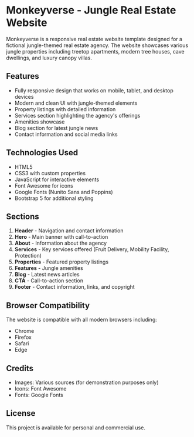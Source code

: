 # Monkeyverse - Jungle Real Estate Website

Monkeyverse is a responsive real estate website template designed for a fictional jungle-themed real estate agency. The website showcases various jungle properties including treetop apartments, modern tree houses, cave dwellings, and luxury canopy villas.

## Features

- Fully responsive design that works on mobile, tablet, and desktop devices
- Modern and clean UI with jungle-themed elements
- Property listings with detailed information
- Services section highlighting the agency's offerings
- Amenities showcase
- Blog section for latest jungle news
- Contact information and social media links

## Technologies Used

- HTML5
- CSS3 with custom properties
- JavaScript for interactive elements
- Font Awesome for icons
- Google Fonts (Nunito Sans and Poppins)
- Bootstrap 5 for additional styling

## Sections

1. **Header** - Navigation and contact information
2. **Hero** - Main banner with call-to-action
3. **About** - Information about the agency
4. **Services** - Key services offered (Fruit Delivery, Mobility Facility, Protection)
5. **Properties** - Featured property listings
6. **Features** - Jungle amenities
7. **Blog** - Latest news articles
8. **CTA** - Call-to-action section
9. **Footer** - Contact information, links, and copyright

## Browser Compatibility

The website is compatible with all modern browsers including:
- Chrome
- Firefox
- Safari
- Edge

## Credits

- Images: Various sources (for demonstration purposes only)
- Icons: Font Awesome
- Fonts: Google Fonts

## License

This project is available for personal and commercial use.

